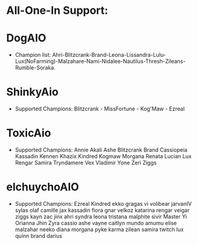 # All-One-In Support:
# DogAIO
* Champion list:
Ahri-Blitzcrank-Brand-Leona-Lissandra-Lulu-Lux(NoFarming)-Malzahare-Nami-Nidalee-Nautilus-Thresh-Zileans-Rumble-Soraka.
# ShinkyAio
* Supported Champions: Blitzcrank - MissFortune - Kog'Maw - Ezreal
# ToxicAio
* Supported Champions: Annie Akali Ashe Blitzcrank Brand Cassiopeia Kassadin Kennen Khazix Kindred Kogmaw Morgana Renata Lucian Lux Rengar Samira Tryndamere Vex Vladimir Yone Zeri Ziggs
# elchuychoAIO
* Supported Champions: Ezreal Kindred ekko gragas vi volibear jarvanIV sylas olaf camille jax kassadin fiora gnar velkoz katarina rengar veigar ziggs kayn zac jinx ahri syndra leona tristana malphite sivir Master Yi Orianna Jhin Zyra cassio ashe vayne caitlyn mundo amumu elise malzahar neeko diana morgana pyke karma zilean samira twitch lux quinn brand darius
